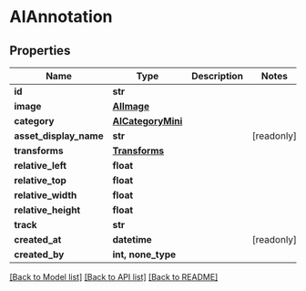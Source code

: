 # AIAnnotation


## Properties

Name | Type | Description | Notes
------------ | ------------- | ------------- | -------------
**id** | **str** |  | 
**image** | [**AIImage**](AIImage.md) |  | 
**category** | [**AICategoryMini**](AICategoryMini.md) |  | 
**asset_display_name** | **str** |  | [readonly] 
**transforms** | [**Transforms**](Transforms.md) |  | 
**relative_left** | **float** |  | 
**relative_top** | **float** |  | 
**relative_width** | **float** |  | 
**relative_height** | **float** |  | 
**track** | **str** |  | 
**created_at** | **datetime** |  | [readonly] 
**created_by** | **int, none_type** |  | 

[[Back to Model list]](../#documentation-for-models) [[Back to API list]](../#documentation-for-api-endpoints) [[Back to README]](../)


